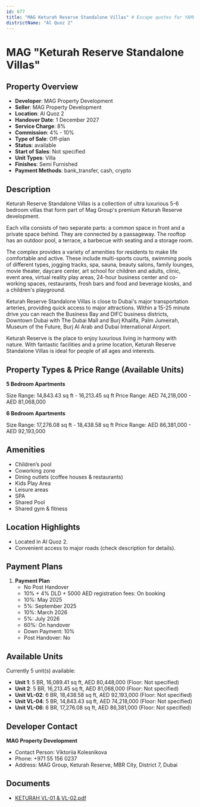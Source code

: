 ```yaml
---
id: 677
title: "MAG Keturah Reserve Standalone Villas" # Escape quotes for YAML string
districtName: "Al Quoz 2"
---
```


# MAG "Keturah Reserve Standalone Villas"

## Property Overview
- **Developer**: MAG Property Development
- **Seller**: MAG Property Development
- **Location**: Al Quoz 2
- **Handover Date**: 1 December 2027
- **Service Charge**: 8%
- **Commission**: 4% - 10%
- **Type of Sale**: Off-plan
- **Status**: available
- **Start of Sales**: Not specified
- **Unit Types**: Villa
- **Finishes**: Semi Furnished
- **Payment Methods**: bank_transfer, cash, crypto

## Description
Keturah Reserve Standalone Villas is a collection of ultra luxurious 5-6 bedroom villas that form part of Mag Group's premium Keturah Reserve development. 

 Each villa consists of two separate parts: a common space in front and a private space behind. They are connected by a passageway. The rooftop has an outdoor pool, a terrace, a barbecue with seating and a storage room.

The complex provides a variety of amenities for residents to make life comfortable and active. These include multi-sports courts, swimming pools of different types, jogging tracks, spa, sauna, beauty salons, family lounges, movie theater, daycare center, art school for children and adults, clinic, event area, virtual reality play areas, 24-hour business center and co-working spaces, restaurants, frosh bars and food and beverage kiosks, and a children's playground.

 Keturah Reserve Standalone Villas is close to Dubai's major transportation arteries, providing quick access to major attractions. Within a 15-25 minute drive you can reach the Business Bay and DIFC business districts, Downtown Dubai with The Dubai Mall and Burj Khalifa, Palm Jumeirah, Museum of the Future, Burj Al Arab and Dubai International Airport.

Keturah Reserve is the place to enjoy luxurious living in harmony with nature. With fantastic facilities and a prime location, Keturah Reserve Standalone Villas is ideal for people of all ages and interests.

## Property Types & Price Range (Available Units)
**5 Bedroom Apartments**

Size Range: 14,843.43 sq ft - 16,213.45 sq ft
Price Range: AED 74,218,000 - AED 81,068,000

**6 Bedroom Apartments**

Size Range: 17,276.08 sq ft - 18,438.58 sq ft
Price Range: AED 86,381,000 - AED 92,193,000

## Amenities
- Children’s pool
- Coworking zone
- Dining outlets  (coffee houses & restaurants)
- Kids Play Area
- Leisure areas
- SPA
- Shared Pool
- Shared gym & fitness

## Location Highlights
- Located in Al Quoz 2.
- Convenient access to major roads (check description for details).

## Payment Plans
1. **Payment Plan**
   - No Post Handover
   - 10% + 4% DLD + 5000 AED registration fees: On booking
   - 10%: May 2025
   - 5%: September  2025
   - 10%: March 2026
   - 5%: July 2026
   - 60%: On handover
   - Down Payment: 10%
   - Post Handover: No

## Available Units
Currently 5 unit(s) available:
- **Unit 1**: 5 BR, 16,089.41 sq ft, AED 80,448,000 (Floor: Not specified)
- **Unit 2**: 5 BR, 16,213.45 sq ft, AED 81,068,000 (Floor: Not specified)
- **Unit VL-02**: 6 BR, 18,438.58 sq ft, AED 92,193,000 (Floor: Not specified)
- **Unit VL-04**: 5 BR, 14,843.43 sq ft, AED 74,218,000 (Floor: Not specified)
- **Unit VL-06**: 6 BR, 17,276.08 sq ft, AED 86,381,000 (Floor: Not specified)

## Developer Contact
**MAG Property Development**
- Contact Person: Viktoriia Kolesnikova
- Phone: +971 55 156 0237
- Address: MAG Group, Keturah Reserve, MBR City, District 7, Dubai

## Documents
- [KETURAH VL-01 & VL-02.pdf](https://cdn.geniemap.net/2024/01/09/MUqejHG3UTC5nL2XQqecw0TZg0THFZ6D49Kf3LSD.pdf)
